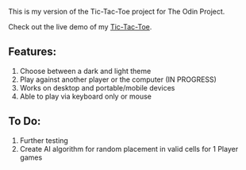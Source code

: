 This is my version of the Tic-Tac-Toe project for The Odin Project.

Check out the live demo of my <a href="https://thatblindgeye.github.io/tic-tac-toe/">Tic-Tac-Toe</a>.

## Features:
1) Choose between a dark and light theme
2) Play against another player or the computer (IN PROGRESS)
3) Works on desktop and portable/mobile devices
4) Able to play via keyboard only or mouse

## To Do:
1) Further testing
2) Create AI algorithm for random placement in valid cells for 1 Player games